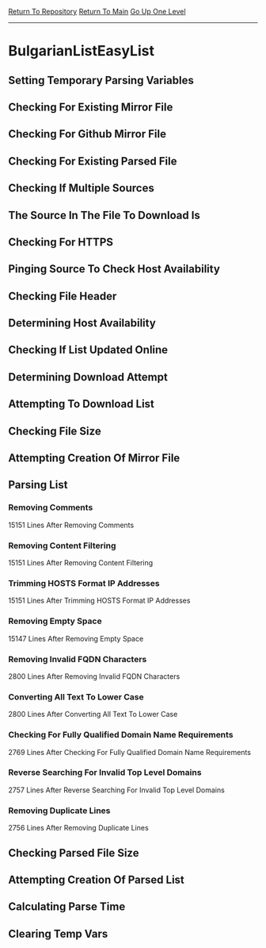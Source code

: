 [Return To Repository](https://github.com/deathbybandaid/piholeparser/)
[Return To Main](https://github.com/deathbybandaid/piholeparser/blob/master/RecentRunLogs/Mainlog.md)
[Go Up One Level](https://github.com/deathbybandaid/piholeparser/blob/master/RecentRunLogs/TopLevelScripts/30-Processing-External-Blacklists.md)
____________________________________
# BulgarianListEasyList
## Setting Temporary Parsing Variables
## Checking For Existing Mirror File
## Checking For Github Mirror File
## Checking For Existing Parsed File
## Checking If Multiple Sources
## The Source In The File To Download Is
## Checking For HTTPS
## Pinging Source To Check Host Availability
## Checking File Header
## Determining Host Availability
## Checking If List Updated Online
## Determining Download Attempt
## Attempting To Download List
## Checking File Size
## Attempting Creation Of Mirror File
## Parsing List
### Removing Comments
15151 Lines After Removing Comments
### Removing Content Filtering
15151 Lines After Removing Content Filtering
### Trimming HOSTS Format IP Addresses
15151 Lines After Trimming HOSTS Format IP Addresses
### Removing Empty Space
15147 Lines After Removing Empty Space
### Removing Invalid FQDN Characters
2800 Lines After Removing Invalid FQDN Characters
### Converting All Text To Lower Case
2800 Lines After Converting All Text To Lower Case
### Checking For Fully Qualified Domain Name Requirements
2769 Lines After Checking For Fully Qualified Domain Name Requirements
### Reverse Searching For Invalid Top Level Domains
2757 Lines After Reverse Searching For Invalid Top Level Domains
### Removing Duplicate Lines
2756 Lines After Removing Duplicate Lines
## Checking Parsed File Size
## Attempting Creation Of Parsed List
## Calculating Parse Time
## Clearing Temp Vars
